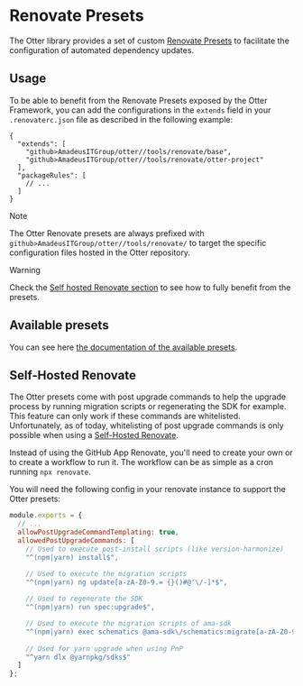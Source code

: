 # Renovate Presets

The Otter library provides a set of custom [Renovate Presets](https://docs.renovatebot.com/config-presets/) to facilitate the configuration of automated dependency updates.

## Usage

To be able to benefit from the Renovate Presets exposed by the Otter Framework, you can add the configurations in the `extends` field in your `.renovaterc.json` file as described in the following example:

```json5
{
  "extends": [
    "github>AmadeusITGroup/otter//tools/renovate/base",
    "github>AmadeusITGroup/otter//tools/renovate/otter-project"
  ],
  "packageRules": [
    // ...
  ]
}
```

> [!NOTE]
> The Otter Renovate presets are always prefixed with `github>AmadeusITGroup/otter//tools/renovate/` to target the specific configuration files hosted in the Otter repository.

> [!WARNING]
> Check the [Self hosted Renovate section](#self-hosted-renovate) to see how to fully benefit from the presets.

## Available presets

You can see here [the documentation of the available presets](https://github.com/AmadeusITGroup/otter/tree/main/tools/renovate).

## Self-Hosted Renovate

The Otter presets come with post upgrade commands to help the upgrade process by running migration scripts or regenerating the SDK for example.
This feature can only work if these commands are whitelisted.
Unfortunately, as of today, whitelisting of post upgrade commands is only possible when using a [Self-Hosted Renovate](https://docs.renovatebot.com/examples/self-hosting/).

Instead of using the GitHub App Renovate, you'll need to create your own or to create a workflow to run it.
The workflow can be as simple as a cron running `npx renovate`.

You will need the following config in your renovate instance to support the Otter presets:
```javascript
module.exports = {
  // ...
  allowPostUpgradeCommandTemplating: true,
  allowedPostUpgradeCommands: [
    // Used to execute post-install scripts (like version-harmonize)
    "^(npm|yarn) install$",

    // Used to execute the migration scripts
    "^(npm|yarn) ng update[a-zA-Z0-9.= {}()#@'\/-]*$",
    
    // Used to regenerate the SDK
    "^(npm|yarn) run spec:upgrade$",

    // Used to execute the migration scripts of ama-sdk
    "^(npm|yarn) exec schematics @ama-sdk\/schematics:migrate[a-zA-Z0-9.= {}()#'\/-]*$",
    
    // Used for yarn upgrade when using PnP
    "^yarn dlx @yarnpkg/sdks$"
  ]
};
```

